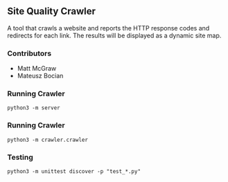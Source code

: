 ## Site Quality Crawler

A tool that crawls a website and reports the HTTP response codes and redirects for each link.
The results will be displayed as a dynamic site map.

### Contributors
* Matt McGraw
* Mateusz Bocian

### Running Crawler
```
python3 -m server
```

### Running Crawler
```
python3 -m crawler.crawler
```

### Testing
```
python3 -m unittest discover -p "test_*.py"
```